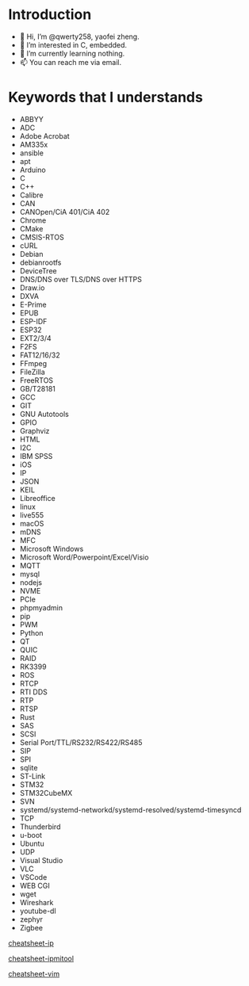 # Introduction

- 👋 Hi, I’m @qwerty258, yaofei zheng.
- 👀 I’m interested in C, embedded.
- 🌱 I’m currently learning nothing.
- 📫 You can reach me via email.

# Keywords that I understands

 * ABBYY
 * ADC
 * Adobe Acrobat
 * AM335x
 * ansible
 * apt
 * Arduino
 * C
 * C++
 * Calibre
 * CAN
 * CANOpen/CiA 401/CiA 402
 * Chrome
 * CMake
 * CMSIS-RTOS
 * cURL
 * Debian
 * debianrootfs
 * DeviceTree
 * DNS/DNS over TLS/DNS over HTTPS
 * Draw.io
 * DXVA
 * E-Prime
 * EPUB
 * ESP-IDF
 * ESP32
 * EXT2/3/4
 * F2FS
 * FAT12/16/32
 * FFmpeg
 * FileZilla
 * FreeRTOS
 * GB/T28181
 * GCC
 * GIT
 * GNU Autotools
 * GPIO
 * Graphviz
 * HTML
 * I2C
 * IBM SPSS
 * iOS
 * IP
 * JSON
 * KEIL
 * Libreoffice
 * linux
 * live555
 * macOS
 * mDNS
 * MFC
 * Microsoft Windows
 * Microsoft Word/Powerpoint/Excel/Visio
 * MQTT
 * mysql
 * nodejs
 * NVME
 * PCIe
 * phpmyadmin
 * pip
 * PWM
 * Python
 * QT
 * QUIC
 * RAID
 * RK3399
 * ROS
 * RTCP
 * RTI DDS
 * RTP
 * RTSP
 * Rust
 * SAS
 * SCSI
 * Serial Port/TTL/RS232/RS422/RS485
 * SIP
 * SPI
 * sqlite
 * ST-Link
 * STM32
 * STM32CubeMX
 * SVN
 * systemd/systemd-networkd/systemd-resolved/systemd-timesyncd
 * TCP
 * Thunderbird
 * u-boot
 * Ubuntu
 * UDP
 * Visual Studio
 * VLC
 * VSCode
 * WEB CGI
 * wget
 * Wireshark
 * youtube-dl
 * zephyr
 * Zigbee

[cheatsheet-ip](./cheatsheet-ip.md)

[cheatsheet-ipmitool](./cheatsheet-ipmitool.md)

[cheatsheet-vim](./cheatsheet-vim.md)

<!---
qwerty258/qwerty258 is a ✨ special ✨ repository because its `README.md` (this file) appears on your GitHub profile.
You can click the Preview link to take a look at your changes.
--->
